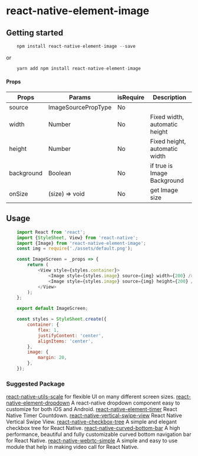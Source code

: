 # react-native-element-image

## Getting started

```js
    npm install react-native-element-image --save
```
or
```js
    yarn add npm install react-native-element-image
```

#### Props
| Props              | Params               | isRequire | Description                   |
| ------------------ | -------------------- | --------- | ------------------------------|
| source             | ImageSourcePropType  | No        |                               |
| width              | Number               | No        | Fixed width, automatic height |
| height             | Number               | No        | Fixed height, automatic width |
| background         | Boolean              | No        | if true is Image Background   |
| onSize             | (size) => void       | No        | get Image size                |


## Usage
```javascript
    import React from 'react';
    import {StyleSheet, View} from 'react-native';
    import {Image} from 'react-native-element-image';
    const img = require('./assets/default.png');

    const ImageScreen = _props => {
        return (
            <View style={styles.container}>
                <Image style={styles.image} source={img} width={200} />
                <Image style={styles.image} source={img} height={200} />
            </View>
        );
    };

    export default ImageScreen;

    const styles = StyleSheet.create({
        container: {
            flex: 1,
            justifyContent: 'center',
            alignItems: 'center',
        },
        image: {
            margin: 20,
        },
    });
```

### Suggested Package
[react-native-utils-scale](https://www.npmjs.com/package/react-native-utils-scale) for flexible UI on many different screen sizes.
[react-native-element-dropdown](https://www.npmjs.com/package/react-native-element-dropdown) A react-native dropdown component easy to customize for both iOS and Android.
[react-native-element-timer](https://www.npmjs.com/package/react-native-element-timer) React Native Timer Countdown.
[react-native-vertical-swipe-view](https://www.npmjs.com/package/react-native-vertical-swipe-view) React Native Vertical Swipe View.
[react-native-checkbox-tree](https://www.npmjs.com/package/react-native-checkbox-tree) A simple and elegant checkbox tree for React Native.
[react-native-curved-bottom-bar](https://www.npmjs.com/package/react-native-curved-bottom-bar) A high performance, beautiful and fully customizable curved bottom navigation bar for React Native.
[react-native-webrtc-simple](https://www.npmjs.com/package/react-native-webrtc-simple) A simple and easy to use module that help in making video call for React Native.